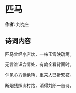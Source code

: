 # 匹马

**作者**: 刘克庄

## 诗词内容

匹马曾经小店炊，一株玉雪映疏篱。

无言谁识含情处，有韵全看背面时。

乍见心方惊绝艳，重来人已折繁枝。

断烟残照山村路，消得刘郎一首诗。

